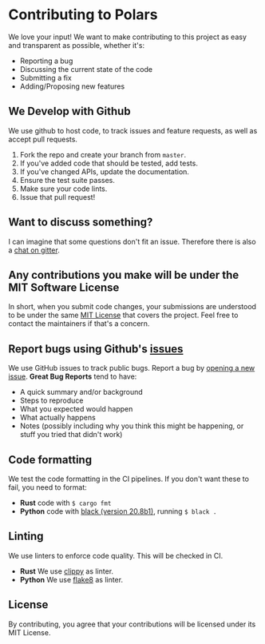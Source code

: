 # Contributing to Polars
We love your input! We want to make contributing to this project as easy and transparent as possible, whether it's:

- Reporting a bug
- Discussing the current state of the code
- Submitting a fix
- Adding/Proposing new features

## We Develop with Github
We use github to host code, to track issues and feature requests, as well as accept pull requests.

1. Fork the repo and create your branch from `master`.
2. If you've added code that should be tested, add tests.
3. If you've changed APIs, update the documentation.
4. Ensure the test suite passes.
5. Make sure your code lints.
6. Issue that pull request!

## Want to discuss something?
I can imagine that some questions don't fit an issue. 
Therefore there is also a [chat on gitter](https://gitter.im/polars-rs/community).

## Any contributions you make will be under the MIT Software License
In short, when you submit code changes, your submissions are understood to be under the same 
[MIT License](http://choosealicense.com/licenses/mit/) that covers the project. 
Feel free to contact the maintainers if that's a concern.

## Report bugs using Github's [issues](https://github.com/ritchie46/polars/issues)
We use GitHub issues to track public bugs. Report a bug by [opening a new issue]().
**Great Bug Reports** tend to have:

- A quick summary and/or background
- Steps to reproduce
- What you expected would happen
- What actually happens
- Notes (possibly including why you think this might be happening, or stuff you tried that didn't work)

## Code formatting
We test the code formatting in the CI pipelines. If you don't want these to fail, you need to format:

* **Rust** code with `$ cargo fmt`
* **Python** code with [black (version 20.8b1)](https://github.com/psf/black), running `$ black .`

## Linting
We use linters to enforce code quality. This will be checked in CI.

* **Rust** We use [clippy](https://github.com/rust-lang/rust-clippy) as linter. 
* **Python** We use [flake8](https://flake8.pycqa.org/en/latest/) as linter. 

## License
By contributing, you agree that your contributions will be licensed under its MIT License.
